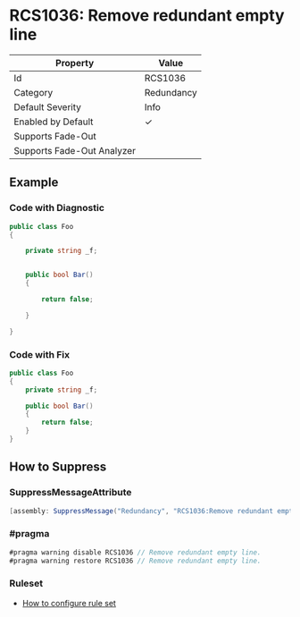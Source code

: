 # RCS1036: Remove redundant empty line

| Property | Value |
| -------- | ----- |
| Id | RCS1036 |
| Category | Redundancy |
| Default Severity | Info |
| Enabled by Default | &#x2713; |
| Supports Fade\-Out |  |
| Supports Fade\-Out Analyzer |  |

## Example

### Code with Diagnostic

```csharp
public class Foo
{

    private string _f;


    public bool Bar()
    {

        return false;

    }

}
```

### Code with Fix

```csharp
public class Foo
{
    private string _f;

    public bool Bar()
    {
        return false;
    }
}
```

## How to Suppress

### SuppressMessageAttribute

```csharp
[assembly: SuppressMessage("Redundancy", "RCS1036:Remove redundant empty line.", Justification = "<Pending>")]
```

### \#pragma

```csharp
#pragma warning disable RCS1036 // Remove redundant empty line.
#pragma warning restore RCS1036 // Remove redundant empty line.
```

### Ruleset

* [How to configure rule set](../HowToConfigureAnalyzers.md)
